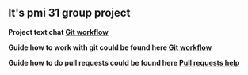 ## It's pmi 31 group project

**Project text chat [Git workflow](https://www.flowdock.com/app/lnu-pmi-group/lnu-pmi-group)**

**Guide how to work with git could be found here [Git workflow](https://github.com/lhalam/FooBooWall/wiki/Git-workflow)**

**Guide how to do pull requests could be found here [Pull requests help](https://help.github.com/articles/using-pull-requests/)**

